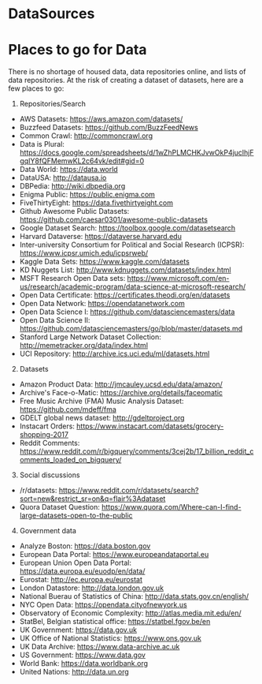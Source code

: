 # DataSources

# Places to go for Data
There is no shortage of housed data, data repositories online, and lists of data repositories. At the risk of creating a dataset of datasets, here are a few places to go:

1. Repositories/Search
 
  - AWS Datasets: https://aws.amazon.com/datasets/
  - Buzzfeed Datasets: https://github.com/BuzzFeedNews
  - Common Crawl: http://commoncrawl.org
  - Data is Plural: https://docs.google.com/spreadsheets/d/1wZhPLMCHKJvwOkP4juclhjFgqIY8fQFMemwKL2c64vk/edit#gid=0
  - Data World: https://data.world
  - DataUSA: http://datausa.io
  - DBPedia: http://wiki.dbpedia.org
  - Enigma Public: https://public.enigma.com
  - FiveThirtyEight: https://data.fivethirtyeight.com
  - Github Awesome Public Datasets: https://github.com/caesar0301/awesome-public-datasets
  - Google Dataset Search: https://toolbox.google.com/datasetsearch
  - Harvard Dataverse: https://dataverse.harvard.edu
  - Inter-university Consortium for Political and Social Research (ICPSR): https://www.icpsr.umich.edu/icpsrweb/
  - Kaggle Data Sets: https://www.kaggle.com/datasets
  - KD Nuggets List: http://www.kdnuggets.com/datasets/index.html
  - MSFT Research Open Data sets: https://www.microsoft.com/en-us/research/academic-program/data-science-at-microsoft-research/
  - Open Data Certificate: https://certificates.theodi.org/en/datasets
  - Open Data Network: https://opendatanetwork.com
  - Open Data Science I: https://github.com/datasciencemasters/data
  - Open Data Science II: https://github.com/datasciencemasters/go/blob/master/datasets.md
  - Stanford Large Network Dataset Collection: http://memetracker.org/data/index.html
  - UCI Repository: http://archive.ics.uci.edu/ml/datasets.html

2. Datasets
  - Amazon Product Data: http://jmcauley.ucsd.edu/data/amazon/
  - Archive's Face-o-Matic: https://archive.org/details/faceomatic
  - Free Music Archive (FMA) Music Analysis Dataset: https://github.com/mdeff/fma
  - GDELT global news dataset: http://gdeltproject.org
  - Instacart Orders: https://www.instacart.com/datasets/grocery-shopping-2017
  - Reddit Comments: https://www.reddit.com/r/bigquery/comments/3cej2b/17_billion_reddit_comments_loaded_on_bigquery/

3. Social discussions
  - /r/datasets: https://www.reddit.com/r/datasets/search?sort=new&restrict_sr=on&q=flair%3Adataset
  - Quora Dataset Question: https://www.quora.com/Where-can-I-find-large-datasets-open-to-the-public

4. Government data
  - Analyze Boston: https://data.boston.gov
  - European Data Portal: https://www.europeandataportal.eu
  - European Union Open Data Portal: https://data.europa.eu/euodp/en/data/
  - Eurostat: http://ec.europa.eu/eurostat
  - London Datastore: http://data.london.gov.uk
  - National Buerau of Statistics of China: http://data.stats.gov.cn/english/
  - NYC Open Data: https://opendata.cityofnewyork.us
  - Observatory of Economic Complexity: http://atlas.media.mit.edu/en/
  - StatBel, Belgian statistical office: https://statbel.fgov.be/en
  - UK Government: https://data.gov.uk
  - UK Office of National Statistics: https://www.ons.gov.uk
  - UK Data Archive: https://www.data-archive.ac.uk
  - US Government: https://www.data.gov
  - World Bank: https://data.worldbank.org
  - United Nations: http://data.un.org